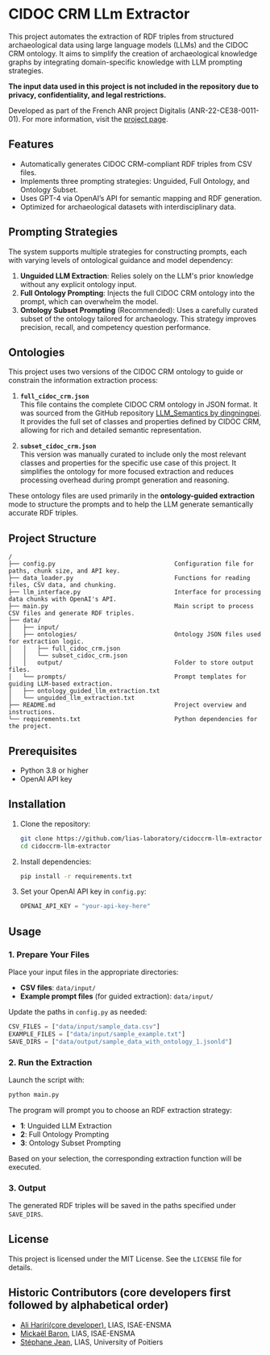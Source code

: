 # CIDOC CRM LLm Extractor

This project automates the extraction of RDF triples from structured archaeological data using large language models (LLMs) and the CIDOC CRM ontology. It aims to simplify the creation of archaeological knowledge graphs by integrating domain-specific knowledge with LLM prompting strategies.

**The input data used in this project is not included in the repository due to privacy, confidentiality, and legal restrictions.**

Developed as part of the French ANR project Digitalis (ANR-22-CE38-0011-01). For more information, visit the [project page](https://digitalis.humanities.science/).

## Features

- Automatically generates CIDOC CRM-compliant RDF triples from CSV files.
- Implements three prompting strategies: Unguided, Full Ontology, and Ontology Subset.
- Uses GPT-4 via OpenAI’s API for semantic mapping and RDF generation.
- Optimized for archaeological datasets with interdisciplinary data.

## Prompting Strategies

The system supports multiple strategies for constructing prompts, each with varying levels of ontological guidance and model dependency:
1. **Unguided LLM Extraction**: Relies solely on the LLM's prior knowledge without any explicit ontology input.
2. **Full Ontology Prompting**: Injects the full CIDOC CRM ontology into the prompt, which can overwhelm the model.
3. **Ontology Subset Prompting** (Recommended): Uses a carefully curated subset of the ontology tailored for archaeology. This strategy improves precision, recall, and competency question performance.

## Ontologies

This project uses two versions of the CIDOC CRM ontology to guide or constrain the information extraction process:

1. **`full_cidoc_crm.json`**  
   This file contains the complete CIDOC CRM ontology in JSON format. It was sourced from the GitHub repository [LLM_Semantics by dingningpei](https://github.com/dingningpei/LLM_Semantics). It provides the full set of classes and properties defined by CIDOC CRM, allowing for rich and detailed semantic representation.

2. **`subset_cidoc_crm.json`**  
   This version was manually curated to include only the most relevant classes and properties for the specific use case of this project. It simplifies the ontology for more focused extraction and reduces processing overhead during prompt generation and reasoning.

These ontology files are used primarily in the **ontology-guided extraction** mode to structure the prompts and to help the LLM generate semantically accurate RDF triples.

## Project Structure

```
/
├── config.py                                 Configuration file for paths, chunk size, and API key.
├── data_loader.py                            Functions for reading files, CSV data, and chunking.
├── llm_interface.py                          Interface for processing data chunks with OpenAI's API.
├── main.py                                   Main script to process CSV files and generate RDF triples.
├── data/
│   ├── input/
│   ├── ontologies/                           Ontology JSON files used for extraction logic.
│   │   ├── full_cidoc_crm.json
│   │   └── subset_cidoc_crm.json
│   │   output/                               Folder to store output files.
│   └── prompts/                              Prompt templates for guiding LLM-based extraction.
│   ├── ontology_guided_llm_extraction.txt
│   └── unguided_llm_extraction.txt
├── README.md                                 Project overview and instructions.
└── requirements.txt                          Python dependencies for the project.
```

## Prerequisites

- Python 3.8 or higher
- OpenAI API key

## Installation

1. Clone the repository:
   ```bash
   git clone https://github.com/lias-laboratory/cidoccrm-llm-extractor
   cd cidoccrm-llm-extractor
   ```

2. Install dependencies:
   ```bash
   pip install -r requirements.txt
   ```

3. Set your OpenAI API key in `config.py`:
   ```python
   OPENAI_API_KEY = "your-api-key-here"
   ```

## Usage

### 1. Prepare Your Files

Place your input files in the appropriate directories:

- **CSV files**: `data/input/`
- **Example prompt files** (for guided extraction): `data/input/`

Update the paths in `config.py` as needed:

```python
CSV_FILES = ["data/input/sample_data.csv"]
EXAMPLE_FILES = ["data/input/sample_example.txt"]
SAVE_DIRS = ["data/output/sample_data_with_ontology_1.jsonld"]
```

### 2. Run the Extraction

Launch the script with:

```bash
python main.py
```

The program will prompt you to choose an RDF extraction strategy:

- **1**: Unguided LLM Extraction
- **2**: Full Ontology Prompting
- **3**: Ontology Subset Prompting

Based on your selection, the corresponding extraction function will be executed.

### 3. Output

The generated RDF triples will be saved in the paths specified under `SAVE_DIRS`.

## License

This project is licensed under the MIT License. See the `LICENSE` file for details.

## Historic Contributors (core developers first followed by alphabetical order)

- [Ali Hariri(core developer)](https://www.lias-lab.fr/members/alihariri/), LIAS, ISAE-ENSMA
- [Mickaël Baron](https://www.lias-lab.fr/members/mickaelbaron/), LIAS, ISAE-ENSMA
- [Stéphane Jean](https://www.lias-lab.fr/members/stephanejean/), LIAS, University of Poitiers 


